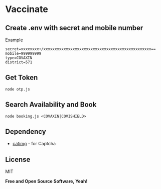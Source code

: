 # Vaccinate

## Create .env with secret and mobile number

Example
```properties
secret=xxxxxxxx+/xxxxxxxxxxxxxxxxxxxxxxxxxxxxxxxxxxxxxxxxxxxxxxxx==
mobile=999999999
type=COVAXIN
district=571
```

## Get Token
```shell
node otp.js
```

## Search Availability and Book
```shell
node booking.js <COVAXIN|COVISHIELD>
```
## Dependency
- [catimg](https://github.com/posva/catimg) - for Captcha

## License

MIT

**Free and Open Source Software, Yeah!**
